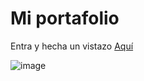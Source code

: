 # Mi portafolio

Entra y hecha un vistazo [Aquí](https://yisusmurcia.github.io/miPortafolio/)

![image](https://github.com/user-attachments/assets/5e2c9e62-73ba-43bc-85f3-9c924887d7bf)
